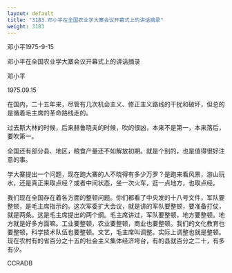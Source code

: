 ```yaml
---
layout: default
title: "3183.邓小平在全国农业学大寨会议开幕式上的讲话摘录"
weight: 3183
---
```


邓小平1975-9-15

邓小平在全国农业学大寨会议开幕式上的讲话摘录

邓小平

1975.09.15

在国内，二十五年来，尽管有几次机会主义、修正主义路线的干扰和破坏，但总的是循着毛主席的革命路线走的。

过去斯大林的时候，后来赫鲁晓夫的时候，吹的很凶，本来不是第一，本来落后，要吹第一。

全国还有部分县、地区，粮食产量还不如解放初期。就是个别的，也是值得很好注意的事。

学大寨提出一个问题，现在跑大寨的人不晓得有多少万罗？是跑来看风景，游山玩水，还是真正来取点经？或者中间状态，坐一次火车，逛一点地方，也取点经。

我们现在全国存在着各方面的整顿问题。你们都看了中央发的十八号文件，军队要整顿，是毛主席指示的。这次军委扩大会议，就是讲的军队要整顿，要准备打仗，就是两条。这是毛主席提出的两个纲。毛主席讲过，军队要整顿，地方要整顿。地方就是好多方面嘛。工业要整顿，农业要整顿，商业也要整顿。我们的文化教育也要整顿，科学技术队伍也要整顿。文艺，毛主席叫调整。实际上调整也就是整顿。现在农村有的省百分之十五的社会主义集体经济垮台，有的县就百分之二十，有多有少。

CCRADB


